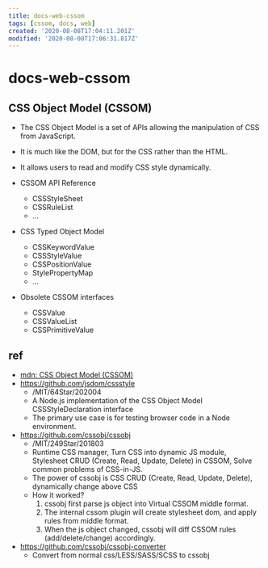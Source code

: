 ```yaml
---
title: docs-web-cssom
tags: [cssom, docs, web]
created: '2020-08-08T17:04:11.201Z'
modified: '2020-08-08T17:06:31.817Z'
---
```


# docs-web-cssom

## CSS Object Model (CSSOM)

- The CSS Object Model is a set of APIs allowing the manipulation of CSS from JavaScript. 
- It is much like the DOM, but for the CSS rather than the HTML. 
- It allows users to read and modify CSS style dynamically.

- CSSOM API Reference
  - CSSStyleSheet
  - CSSRuleList
  - ...
- CSS Typed Object Model 
  - CSSKeywordValue
  - CSSStyleValue
  - CSSPositionValue
  - StylePropertyMap
  - ...
- Obsolete CSSOM interfaces 
  - CSSValue
  - CSSValueList
  - CSSPrimitiveValue 

## ref

- [mdn: CSS Object Model (CSSOM)](https://developer.mozilla.org/en-US/docs/Web/API/CSS_Object_Model)
- https://github.com/jsdom/cssstyle
  - /MIT/64Star/202004
  - A Node.js implementation of the CSS Object Model CSSStyleDeclaration interface
  - The primary use case is for testing browser code in a Node environment.
- https://github.com/cssobj/cssobj
  - /MIT/249Star/201803
  - Runtime CSS manager, Turn CSS into dynamic JS module, Stylesheet CRUD (Create, Read, Update, Delete) in CSSOM, Solve common problems of CSS-in-JS.
  - The power of cssobj is CSS CRUD (Create, Read, Update, Delete), dynamically change above CSS
  - How it worked?
    1. cssobj first parse js object into Virtual CSSOM middle format.
    2. The internal cssom plugin will create stylesheet dom, and apply rules from middle format.
    3. When the js object changed, cssobj will diff CSSOM rules (add/delete/change) accordingly.
- https://github.com/cssobj/cssobj-converter
  - Convert from normal css/LESS/SASS/SCSS to cssobj

